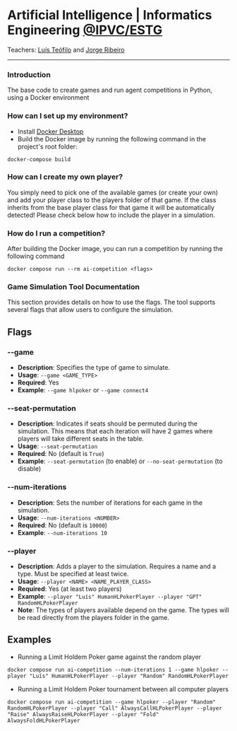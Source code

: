 # Artificial Intelligence | Informatics Engineering [@IPVC/ESTG](https://www.ipvc.pt/estg/)  #
Teachers: [Luís Teófilo](mailto:luisteofilo@estg.ipvc.pt) and [Jorge Ribeiro](mailto:jribeiro@estg.ipvc.pt) 
___
### Introduction ###

The base code to create games and run agent competitions in Python, using a Docker environment

### How can I set up my environment? ###

* Install [Docker Desktop](https://www.docker.com/products/docker-desktop/)
* Build the Docker image by running the following command in the project's root folder:
```
docker-compose build
```

### How can I create my own player? ###

You simply need to pick one of the available games (or create your own) and add your player class to the players folder 
of that game. If the class inherits from the base player class for that game it will be automatically detected!
Please check below how to include the player in a simulation.

### How do I run a competition? ###

After building the Docker image, you can run a competition by running the following command
```
docker compose run --rm ai-competition <flags>
```

### Game Simulation Tool Documentation ###
 
This section provides details on how to use the flags. The tool supports several flags that allow users to configure the simulation.

## Flags

### --game
- **Description**: Specifies the type of game to simulate.
- **Usage**: `--game <GAME_TYPE>`
- **Required**: Yes
- **Example**: `--game hlpoker` or `--game connect4`

### --seat-permutation
- **Description**: Indicates if seats should be permuted during the simulation. This means that each iteration will have 2 games where players will take different seats in the table. 
- **Usage**: `--seat-permutation`
- **Required**: No (default is `True`)
- **Example**: `--seat-permutation` (to enable) or `--no-seat-permutation` (to disable)

### --num-iterations
- **Description**: Sets the number of iterations for each game in the simulation.
- **Usage**: `--num-iterations <NUMBER>`
- **Required**: No (default is `10000`)
- **Example**: `--num-iterations 10`

### --player
- **Description**: Adds a player to the simulation. Requires a name and a type. Must be specified at least twice.
- **Usage**: `--player <NAME> <NAME_PLAYER_CLASS>`
- **Required**: Yes (at least two players)
- **Example**: `--player "Luís" HumanHLPokerPlayer --player "GPT" RandomHLPokerPlayer`
- **Note**: The types of players available depend on the game. The types will be read directly from the players folder in the game.

## Examples
- Running a Limit Holdem Poker game against the random player  
```
docker compose run ai-competition --num-iterations 1 --game hlpoker --player "Luís" HumanHLPokerPlayer --player "Random" RandomHLPokerPlayer
```
- Running a Limit Holdem Poker tournament between all computer players
```
docker compose run ai-competition --game hlpoker --player "Random" RandomHLPokerPlayer --player "Call" AlwaysCallHLPokerPlayer --player "Raise" AlwaysRaiseHLPokerPlayer --player "Fold" AlwaysFoldHLPokerPlayer
```

